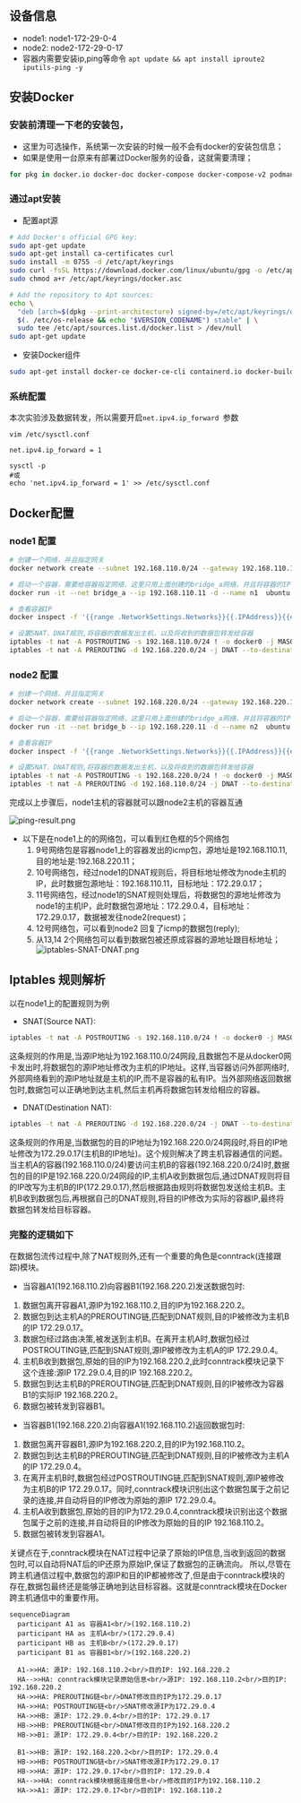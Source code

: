 ## 设备信息
- node1: node1-172-29-0-4
- node2: node2-172-29-0-17
- 容器内需要安装ip,ping等命令 `apt update && apt install iproute2 iputils-ping -y`

## 安装Docker
### 安装前清理一下老的安装包，
- 这里为可选操作，系统第一次安装的时候一般不会有docker的安装包信息；
- 如果是使用一台原来有部署过Docker服务的设备，这就需要清理；
```bash
for pkg in docker.io docker-doc docker-compose docker-compose-v2 podman-docker containerd runc; do sudo apt-get remove $pkg; done
```

### 通过apt安装
- 配置apt源
```bash
# Add Docker's official GPG key:
sudo apt-get update
sudo apt-get install ca-certificates curl
sudo install -m 0755 -d /etc/apt/keyrings
sudo curl -fsSL https://download.docker.com/linux/ubuntu/gpg -o /etc/apt/keyrings/docker.asc
sudo chmod a+r /etc/apt/keyrings/docker.asc

# Add the repository to Apt sources:
echo \
  "deb [arch=$(dpkg --print-architecture) signed-by=/etc/apt/keyrings/docker.asc] https://download.docker.com/linux/ubuntu \
  $(. /etc/os-release && echo "$VERSION_CODENAME") stable" | \
  sudo tee /etc/apt/sources.list.d/docker.list > /dev/null
sudo apt-get update
```
- 安装Docker组件
```bash
sudo apt-get install docker-ce docker-ce-cli containerd.io docker-buildx-plugin docker-compose-plugin
```

### 系统配置
本次实验涉及数据转发，所以需要开启`net.ipv4.ip_forward `参数
```
vim /etc/sysctl.conf

net.ipv4.ip_forward = 1

sysctl -p
#或
echo 'net.ipv4.ip_forward = 1' >> /etc/sysctl.conf
```
## Docker配置
### node1 配置
```bash
# 创建一个网络，并且指定网关
docker network create --subnet 192.168.110.0/24 --gateway 192.168.110.1 bridge_a

# 启动一个容器，需要给容器指定网络，这里只用上面创建的bridge_a网络，并且将容器的IP设置为192.168.110.11 
docker run -it --net bridge_a --ip 192.168.110.11 -d --name n1  ubuntu

# 查看容器IP 
docker inspect -f '{{range .NetworkSettings.Networks}}{{.IPAddress}}{{end}}' n1

# 设置SNAT、DNAT规则,将容器的数据发出主机，以及将收到的数据包转发给容器
iptables -t nat -A POSTROUTING -s 192.168.110.0/24 ! -o docker0 -j MASQUERADE
iptables -t nat -A PREROUTING -d 192.168.220.0/24 -j DNAT --to-destination 172.29.0.17
```

### node2 配置
```bash
# 创建一个网络，并且指定网关
docker network create --subnet 192.168.220.0/24 --gateway 192.168.220.1 bridge_b

# 启动一个容器，需要给容器指定网络，这里只用上面创建的bridge_a网络，并且将容器的IP设置为192.168.110.11 
docker run -it --net bridge_b --ip 192.168.220.11 -d --name n2  ubuntu

# 查看容器IP 
docker inspect -f '{{range .NetworkSettings.Networks}}{{.IPAddress}}{{end}}' n2

# 设置SNAT、DNAT规则,将容器的数据发出主机，以及将收到的数据包转发给容器
iptables -t nat -A POSTROUTING -s 192.168.220.0/24 ! -o docker0 -j MASQUERADE
iptables -t nat -A PREROUTING -d 192.168.110.0/24 -j DNAT --to-destination 172.29.0.4
```
完成以上步骤后，node1主机的容器就可以跟node2主机的容器互通

![ping-result.png](image/ping-result.png)
- 以下是在node1上的的网络包，可以看到红色框的5个网络包
    1. 9号网络包是容器node1上的容器发出的icmp包，源地址是192.168.110.11,目的地址是:192.168.220.11；
  2. 10号网络包，经过node1的DNAT规则后，将目标地址修改为node主机的IP，此时数据包源地址：192.168.110.11，目标地址：172.29.0.17；
  3. 11号网络包，经过node1的SNAT规则处理后，将数据包的源地址修改为node1的主机IP，此时数据包源地址：172.29.0.4，目标地址：172.29.0.17，数据被发往node2(request)；
  4. 12号网络包，可以看到node2 回复了icmp的数据包(reply);
  5. 从13,14 2个网络包可以看到数据包被还原成容器的源地址跟目标地址；
![iptables-SNAT-DNAT.png](image%2Fiptables-SNAT-DNAT.png)

## Iptables 规则解析
以在node1上的配置规则为例
- SNAT(Source NAT):
```bash
iptables -t nat -A POSTROUTING -s 192.168.110.0/24 ! -o docker0 -j MASQUERADE
```
这条规则的作用是,当源IP地址为192.168.110.0/24网段,且数据包不是从docker0网卡发出时,将数据包的源IP地址修改为主机的IP地址。这样,当容器访问外部网络时,外部网络看到的源IP地址就是主机的IP,而不是容器的私有IP。当外部网络返回数据包时,数据包可以正确地到达主机,然后主机再将数据包转发给相应的容器。
- DNAT(Destination NAT):
```bash
iptables -t nat -A PREROUTING -d 192.168.220.0/24 -j DNAT --to-destination 172.29.0.17
```
这条规则的作用是,当数据包的目的IP地址为192.168.220.0/24网段时,将目的IP地址修改为172.29.0.17(主机B的IP地址)。这个规则解决了跨主机容器通信的问题。当主机A的容器(192.168.110.0/24)要访问主机B的容器(192.168.220.0/24)时,数据包的目的IP是192.168.220.0/24网段的IP,主机A收到数据包后,通过DNAT规则将目的IP改写为主机B的IP(172.29.0.17),然后根据路由规则将数据包发送给主机B。主机B收到数据包后,再根据自己的DNAT规则,将目的IP修改为实际的容器IP,最终将数据包转发给目标容器。

### 完整的逻辑如下

在数据包流传过程中,除了NAT规则外,还有一个重要的角色是conntrack(连接跟踪)模块。
- 当容器A1(192.168.110.2)向容器B1(192.168.220.2)发送数据包时:
1. 数据包离开容器A1,源IP为192.168.110.2,目的IP为192.168.220.2。
2. 数据包到达主机A的PREROUTING链,匹配到DNAT规则,目的IP被修改为主机B的IP 172.29.0.17。
3. 数据包经过路由决策,被发送到主机B。在离开主机A时,数据包经过POSTROUTING链,匹配到SNAT规则,源IP被修改为主机A的IP 172.29.0.4。
4. 主机B收到数据包,原始的目的IP为192.168.220.2,此时conntrack模块记录下这个连接:源IP 172.29.0.4,目的IP 192.168.220.2。
5. 数据包到达主机B的PREROUTING链,匹配到DNAT规则,目的IP被修改为容器B1的实际IP 192.168.220.2。
6. 数据包被转发到容器B1。

- 当容器B1(192.168.220.2)向容器A1(192.168.110.2)返回数据包时:
1. 数据包离开容器B1,源IP为192.168.220.2,目的IP为192.168.110.2。
2. 数据包到达主机B的PREROUTING链,匹配到DNAT规则,目的IP被修改为主机A的IP 172.29.0.4。
3. 在离开主机B时,数据包经过POSTROUTING链,匹配到SNAT规则,源IP被修改为主机B的IP 172.29.0.17。同时,conntrack模块识别出这个数据包属于之前记录的连接,并自动将目的IP修改为原始的源IP 172.29.0.4。
4. 主机A收到数据包,原始的目的IP为172.29.0.4,conntrack模块识别出这个数据包属于之前的连接,并自动将目的IP修改为原始的目的IP 192.168.110.2。
5. 数据包被转发到容器A1。

关键点在于,conntrack模块在NAT过程中记录了原始的IP信息,当收到返回的数据包时,可以自动将NAT后的IP还原为原始IP,保证了数据包的正确流向。
所以,尽管在跨主机通信过程中,数据包的源IP和目的IP都被修改了,但是由于conntrack模块的存在,数据包最终还是能够正确地到达目标容器。这就是conntrack模块在Docker跨主机通信中的重要作用。

```mermaid
sequenceDiagram
  participant A1 as 容器A1<br/>(192.168.110.2)
  participant HA as 主机A<br/>(172.29.0.4)
  participant HB as 主机B<br/>(172.29.0.17)
  participant B1 as 容器B1<br/>(192.168.220.2)

  A1->>HA: 源IP: 192.168.110.2<br/>目的IP: 192.168.220.2
  HA-->>HA: conntrack模块记录原始信息<br/>源IP: 192.168.110.2<br/>目的IP: 192.168.220.2
  HA->>HA: PREROUTING链<br/>DNAT修改目的IP为172.29.0.17
  HA->>HA: POSTROUTING链<br/>SNAT修改源IP为172.29.0.4
  HA->>HB: 源IP: 172.29.0.4<br/>目的IP: 172.29.0.17
  HB->>HB: PREROUTING链<br/>DNAT修改目的IP为192.168.220.2
  HB->>B1: 源IP: 172.29.0.4<br/>目的IP: 192.168.220.2

  B1->>HB: 源IP: 192.168.220.2<br/>目的IP: 172.29.0.4
  HB->>HB: POSTROUTING链<br/>SNAT修改源IP为172.29.0.17
  HB->>HA: 源IP: 172.29.0.17<br/>目的IP: 172.29.0.4
  HA-->>HA: conntrack模块根据连接信息<br/>修改目的IP为192.168.110.2
  HA->>A1: 源IP: 172.29.0.17<br/>目的IP: 192.168.110.2
```